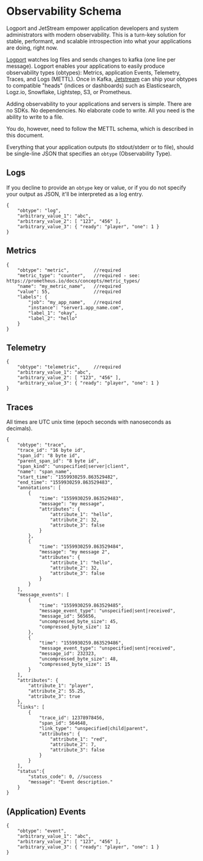 # Observability Schema

Logport and JetStream empower application developers and system administrators with modern observability. This is a turn-key solution for stable, performant, and scalable introspection into what your applications are doing, right now.

[Logport](https://github.com/homer6/logport) watches log files and sends changes to kafka (one line per message). Logport enables your applications to easily produce observability types (obtypes): Metrics, application Events, Telemetry, Traces, and Logs (METTL). Once in Kafka, [Jetstream](https://github.com/homer6/jetstream) can ship your obtypes to compatible "heads" (indices or dashboards) such as Elasticsearch, Logz.io, Snowflake, Lightstep, S3, or Prometheus.

Adding observability to your applications and servers is simple. There are no SDKs. No dependencies. No elaborate code to write. All you need is the ability to write to a file.

You do, however, need to follow the METTL schema, which is described in this document. 

Everything that your application outputs (to stdout/stderr or to file), should be single-line JSON that specifies an `obtype` (Observability Type).



## Logs

If you decline to provide an `obtype` key or value, or if you do not specify your output as JSON, it'll be interpreted as a log entry.

```
{ 
    "obtype": "log", 
    "arbitrary_value_1": "abc", 
    "arbitrary_value_2": [ "123", "456" ], 
    "arbitrary_value_3": { "ready": "player", "one": 1 } 
}
```


## Metrics

```
{ 
    "obtype": "metric",         //required
    "metric_type": "counter",   //required - see: https://prometheus.io/docs/concepts/metric_types/
    "name": "my_metric_name",   //required
    "value": 55,                //required
    "labels": {
        "job": "my_app_name",   //required
        "instance": "server1.app_name.com",
        "label_1": "okay",
        "label_2": "hello"
    }
}
```


## Telemetry

```
{ 
    "obtype": "telemetric",     //required
    "arbitrary_value_1": "abc", 
    "arbitrary_value_2": [ "123", "456" ], 
    "arbitrary_value_3": { "ready": "player", "one": 1 }
}
```


## Traces

All times are UTC unix time (epoch seconds with nanoseconds as decimals).

```
{ 
    "obtype": "trace",
    "trace_id": "16 byte id",
    "span_id": "8 byte id",
    "parent_span_id": "8 byte id",
    "span_kind": "unspecified|server|client",
    "name": "span_name",
    "start_time": "1559930259.863529482",
    "end_time": "1559930259.863529483",
    "annotations": [
        {
            "time": "1559930259.863529483",
            "message": "my message",
            "attributes": { 
                "attribute_1": "hello", 
                "attribute_2": 32,
                "attribute_3": false
            }
        },
        {
            "time": "1559930259.863529484",
            "message": "my message 2",
            "attributes": { 
                "attribute_1": "hello", 
                "attribute_2": 32,
                "attribute_3": false
            }
        }
    ],
    "message_events": [
        {
            "time": "1559930259.863529485",
            "message_event_type": "unspecified|sent|received",
            "message_id": 565656,
            "uncompressed_byte_size": 45,
            "compressed_byte_size": 12          
        },
        {
            "time": "1559930259.863529486",
            "message_event_type": "unspecified|sent|received",
            "message_id": 232323,
            "uncompressed_byte_size": 48,
            "compressed_byte_size": 15          
        }
    ],
    "attributes": { 
        "attribute_1": "player", 
        "attribute_2": 55.25,
        "attribute_3": true
    },
    "links": [
        {
            "trace_id": 12378978456,
            "span_id": 564648,
            "link_type": "unspecified|child|parent",
            "attributes": { 
                "attribute_1": "red", 
                "attribute_2": 7,
                "attribute_3": false
            }
        }
    ],
    "status":{
        "status_code": 0, //success
        "message": "Event description."
    }
}
```


## (Application) Events

```
{ 
    "obtype": "event", 
    "arbitrary_value_1": "abc", 
    "arbitrary_value_2": [ "123", "456" ], 
    "arbitrary_value_3": { "ready": "player", "one": 1 }
}
```


